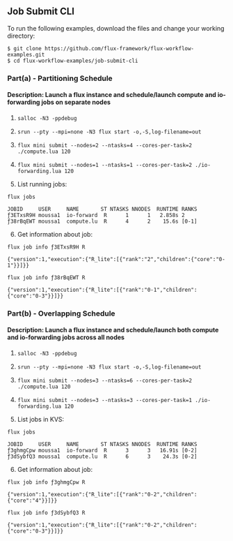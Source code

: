 ## Job Submit CLI

To run the following examples, download the files and change your working directory:

```
$ git clone https://github.com/flux-framework/flux-workflow-examples.git
$ cd flux-workflow-examples/job-submit-cli
```

### Part(a) - Partitioning Schedule

#### Description: Launch a flux instance and schedule/launch compute and io-forwarding jobs on separate nodes

1. `salloc -N3 -ppdebug`

2. `srun --pty --mpi=none -N3 flux start -o,-S,log-filename=out`

3. `flux mini submit --nodes=2 --ntasks=4 --cores-per-task=2 ./compute.lua 120`

4. `flux mini submit --nodes=1 --ntasks=1 --cores-per-task=2 ./io-forwarding.lua 120`

5. List running jobs:

`flux jobs`

```
JOBID     USER     NAME       ST NTASKS NNODES  RUNTIME RANKS
ƒ3ETxsR9H moussa1  io-forward  R      1      1   2.858s 2
ƒ38rBqEWT moussa1  compute.lu  R      4      2    15.6s [0-1]
```

6. Get information about job:

`flux job info ƒ3ETxsR9H R`

```
{"version":1,"execution":{"R_lite":[{"rank":"2","children":{"core":"0-1"}}]}}
```

`flux job info ƒ38rBqEWT R`

```
{"version":1,"execution":{"R_lite":[{"rank":"0-1","children":{"core":"0-3"}}]}}
```

### Part(b) - Overlapping Schedule

#### Description: Launch a flux instance and schedule/launch both compute and io-forwarding jobs across all nodes

1. `salloc -N3 -ppdebug`

2. `srun --pty --mpi=none -N3 flux start -o,-S,log-filename=out`

3. `flux mini submit --nodes=3 --ntasks=6 --cores-per-task=2 ./compute.lua 120`

4. `flux mini submit --nodes=3 --ntasks=3 --cores-per-task=1 ./io-forwarding.lua 120`

5. List jobs in KVS:

`flux jobs`

```
JOBID     USER     NAME       ST NTASKS NNODES  RUNTIME RANKS
ƒ3ghmgCpw moussa1  io-forward  R      3      3   16.91s [0-2]
ƒ3dSybfQ3 moussa1  compute.lu  R      6      3    24.3s [0-2]

```

6. Get information about job:

`flux job info ƒ3ghmgCpw R`

```
{"version":1,"execution":{"R_lite":[{"rank":"0-2","children":{"core":"4"}}]}}
```

`flux job info ƒ3dSybfQ3 R`

```
{"version":1,"execution":{"R_lite":[{"rank":"0-2","children":{"core":"0-3"}}]}}
```
